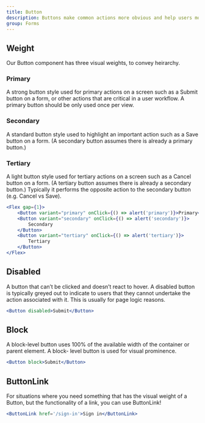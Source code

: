 ```yaml
---
title: Button
description: Buttons make common actions more obvious and help users more easily perform them. Buttons use labels and sometimes icons to communicate the action that will occur when the user touches them.
group: Forms
---
```


## Weight
Our Button component has three visual weights, to convey heirarchy.
### Primary
A strong button style used for primary actions on a screen such as a Submit button on a form, or other actions that are critical in a user workflow. A primary button should be only used once per view.

### Secondary
A standard button style used to highlight an important action such as a Save button on a form. (A secondary button assumes there is already a primary button.)

### Tertiary
A light button style used for tertiary actions on a screen such as a Cancel button on a form. (A tertiary button assumes there is already a secondary button.) Typically it performs the opposite action to the secondary button (e.g. Cancel vs Save).

```jsx live
<Flex gap={1}>
	<Button variant="primary" onClick={() => alert('primary')}>Primary</Button>
	<Button variant="secondary" onClick={() => alert('secondary')}>
		Secondary
	</Button>
	<Button variant="tertiary" onClick={() => alert('tertiary')}>
		Tertiary
	</Button>
</Flex>
```

## Disabled
A button that can’t be clicked and doesn’t react to hover. A disabled button is typically greyed out to indicate to users that they cannot undertake the action associated with it. This is usually for page logic reasons.

```jsx live
<Button disabled>Submit</Button>
```
## Block
A block-level button uses 100% of the available width of the container or parent element. A block- level button is used for visual prominence.

```jsx live
<Button block>Submit</Button>
```

## ButtonLink
For situations where you need something that has the visual weight of a Button, but the functionality of a link, you can use ButtonLink!
```jsx live
<ButtonLink href='/sign-in'>Sign in</ButtonLink>
```
